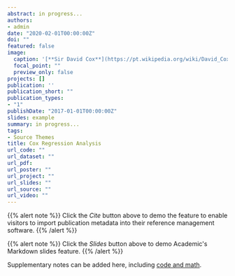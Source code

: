 ```yaml
---
abstract: in progress...
authors:
- admin
date: "2020-02-01T00:00:00Z"
doi: ""
featured: false
image:
  caption: '[**Sir David Cox**](https://pt.wikipedia.org/wiki/David_Cox)'
  focal_point: ""
  preview_only: false
projects: []
publication: ''
publication_short: ""
publication_types:
- "1"
publishDate: "2017-01-01T00:00:00Z"
slides: example
summary: in progress...
tags:
- Source Themes
title: Cox Regression Analysis
url_code: ""
url_dataset: ""
url_pdf:
url_poster: ""
url_project: ""
url_slides: ""
url_source: ""
url_video: ""
---
```


{{% alert note %}}
Click the *Cite* button above to demo the feature to enable visitors to import publication metadata into their reference management software.
{{% /alert %}}

{{% alert note %}}
Click the *Slides* button above to demo Academic's Markdown slides feature.
{{% /alert %}}

Supplementary notes can be added here, including [code and math](https://sourcethemes.com/academic/docs/writing-markdown-latex/).
